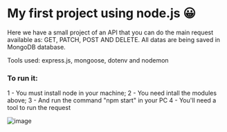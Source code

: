 # My first project using node.js :grinning:
Here we have a small project of an API that you can do the main request available as: GET, PATCH, POST AND DELETE.
All datas are being saved in MongoDB database.

Tools used: express.js, mongoose, dotenv and nodemon

### To run it:
1 - You must install node in your machine;
2 - You need intall the modules above;
3 - And run the command "npm start" in your PC
4 - You'll need a tool to run the request


![image](https://user-images.githubusercontent.com/99701272/206037161-a4d98714-12f4-484e-b014-7010a2a9b105.png)
